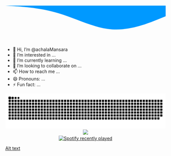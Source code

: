 <svg xmlns="http://www.w3.org/2000/svg" viewBox="0 0 1440 320"><path fill="#0099ff" fill-opacity="1" d="M0,0L80,5.3C160,11,320,21,480,69.3C640,117,800,203,960,213.3C1120,224,1280,160,1360,128L1440,96L1440,0L1360,0C1280,0,1120,0,960,0C800,0,640,0,480,0C320,0,160,0,80,0L0,0Z" style="--darkreader-inline-fill: #0a78c2;" data-darkreader-inline-fill=""></path>
</svg>
- 👋 Hi, I’m @achalaMansara
- 👀 I’m interested in ...
- 🌱 I’m currently learning ...
- 💞️ I’m looking to collaborate on ...
- 📫 How to reach me ...
- 😄 Pronouns: ...
- ⚡ Fun fact: ...

<picture>
  <source media="(prefers-color-scheme: dark)" srcset="https://raw.githubusercontent.com/achalaMansara/achalaMansara/output/github-snake-dark.svg" />
  <source media="(prefers-color-scheme: light)" srcset="https://raw.githubusercontent.com/achalaMansara/achalaMansara/output/github-snake.svg" />
  <img alt="github-snake" src="https://raw.githubusercontent.com/achalaMansara/achalaMansara/output/github-snake.svg" />
</picture>

<!-->
<div align="center">
  <img height="200" src="https://i.imgflip.com/65efzo.gif"  />
</div>

<div align="center">
  <a href="https://open.spotify.com/user/31vypmbcqva6y5hlwy2643phzyo4">
    <img src="https://spotify-recently-played-readme.vercel.app/api?user=31vypmbcqva6y5hlwy2643phzyo4&count=5&unique=false" alt="Spotify recently played"  />
  </a>
</div>
<!-->
[Alt text](https://spotify-recently-played-readme.vercel.app/api?user=31vypmbcqva6y5hlwy2643phzyo4)
